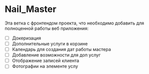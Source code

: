 # Nail_Master

Эта ветка с фронтендом проекта, что необходимо  добавить для полноценной работы веб приложения:
- [ ] Докеризация
- [ ] Дополнительные услуги в корзине
- [ ] Календарь для создания дат работы мастера
- [ ] Добавление возможности для доп услуг
- [ ] Отображение записей клиента
- [ ] Фотографии на элементе услу

